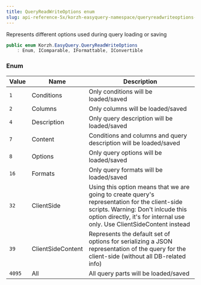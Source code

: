 ```yaml
---
title: QueryReadWriteOptions enum
slug: api-reference-5x/korzh-easyquery-namespace/queryreadwriteoptions-enum
---
```



Represents different options used during query loading or saving
```csharp
public enum Korzh.EasyQuery.QueryReadWriteOptions
    : Enum, IComparable, IFormattable, IConvertible

```

### Enum

| Value | Name | Description | 
| --- | --- | --- | 
| `1` | Conditions | Only conditions will be loaded/saved | 
| `2` | Columns | Only columns will be loaded/saved | 
| `4` | Description | Only query description will be loaded/saved | 
| `7` | Content | Conditions and columns and query description will be loaded/saved | 
| `8` | Options | Only query options will be loaded/saved | 
| `16` | Formats | Only query formats will be loaded/saved | 
| `32` | ClientSide | Using this option means that we are going to create query's representation for the client-side scripts.  Warning: Don't inlcude this option directly, it's for internal use only. Use ClientSideContent instead | 
| `39` | ClientSideContent | Represents the default set of options for serializing a JSON representation of the query for the client-side (without all DB-related info) | 
| `4095` | All | All query parts will be loaded/saved |